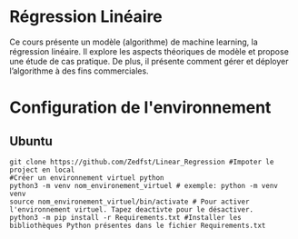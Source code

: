 # Régression Linéaire
Ce cours présente un modèle (algorithme) de machine learning, la régression linéaire. Il explore les aspects théoriques de modèle et propose une étude de cas pratique.
De plus, il présente comment gérer et déployer l’algorithme à des fins commerciales.

# Configuration de l'environnement
## Ubuntu
```
git clone https://github.com/Zedfst/Linear_Regression #Impoter le project en local
#Créer un environnement virtuel python
python3 -m venv nom_environement_virtuel # exemple: python -m venv venv
source nom_environement_virtuel/bin/activate # Pour activer l'environnement virtuel. Tapez deactivte pour le désactiver.
python3 -m pip install -r Requirements.txt #Installer les bibliothèques Python présentes dans le fichier Requirements.txt
```
